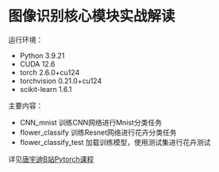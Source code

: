 # 图像识别核心模块实战解读

运行环境：
- Python 3.9.21
- CUDA 12.6
- torch 2.6.0+cu124
- torchvision 0.21.0+cu124
- scikit-learn 1.6.1

主要内容：
- CNN_mnist 训练CNN网络进行Mnist分类任务
- flower_classify 训练Resnet网络进行花卉分类任务
- flower_classify_test 加载训练模型，使用测试集进行花卉测试

详见[唐宇迪B站Pytorch课程](https://www.bilibili.com/video/BV1rg411d7KT?spm_id_from=333.788.videopod.episodes&vd_source=aaa85a47471179fcdb4e51e332c391e1&p=28)